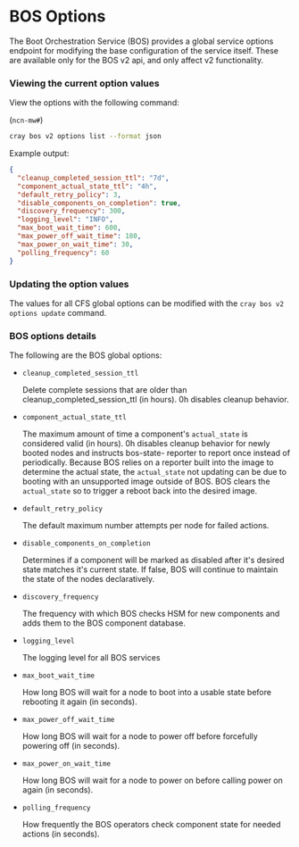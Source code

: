 # BOS Options

The Boot Orchestration Service \(BOS\) provides a global service options endpoint for modifying the base configuration of the service itself.  These are available only for the BOS v2 api, and only affect v2 functionality.

### Viewing the current option values

View the options with the following command:

(`ncn-mw#`)
```bash
cray bos v2 options list --format json
```

Example output:

```json
{
  "cleanup_completed_session_ttl": "7d",
  "component_actual_state_ttl": "4h",
  "default_retry_policy": 3,
  "disable_components_on_completion": true,
  "discovery_frequency": 300,
  "logging_level": "INFO",
  "max_boot_wait_time": 600,
  "max_power_off_wait_time": 180,
  "max_power_on_wait_time": 30,
  "polling_frequency": 60
}
```

### Updating the option values

The values for all CFS global options can be modified with the `cray bos v2 options update` command.

### BOS options details

The following are the BOS global options:

* `cleanup_completed_session_ttl`

    Delete complete sessions that are older than cleanup_completed_session_ttl (in hours). 0h disables cleanup behavior.

* `component_actual_state_ttl`

    The maximum amount of time a component's `actual_state` is considered valid (in hours).
    0h disables cleanup behavior for newly booted nodes and instructs bos-state- reporter to report once instead of periodically.
    Because BOS relies on a reporter built into the image to determine the actual state, the `actual_state` not updating can be due to booting with an unsupported image outside of BOS.
    BOS clears the `actual_state` so to trigger a reboot back into the desired image.

* `default_retry_policy`

    The default maximum number attempts per node for failed actions.

* `disable_components_on_completion`

    Determines if a component will be marked as disabled after it's desired state matches it's current state.
    If false, BOS will continue to maintain the state of the nodes declaratively.

* `discovery_frequency`

    The frequency with which BOS checks HSM for new components and adds them to the BOS component database.

* `logging_level`

    The logging level for all BOS services

* `max_boot_wait_time`

    How long BOS will wait for a node to boot into a usable state before rebooting it again (in seconds).

* `max_power_off_wait_time`

    How long BOS will wait for a node to power off before forcefully powering off (in seconds).

* `max_power_on_wait_time`

    How long BOS will wait for a node to power on before calling power on again (in seconds).

* `polling_frequency`

    How frequently the BOS operators check component state for needed actions (in seconds).
